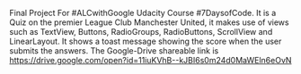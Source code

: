 Final Project For #ALCwithGoogle Udacity Course #7DaysofCode. It is a Quiz on the premier League Club Manchester United, it makes use of views such as TextView, Buttons, RadioGroups, RadioButtons, ScrollView and LinearLayout. It shows a toast message showing the score when the user submits the answers. The Google-Drive shareable link is https://drive.google.com/open?id=11iuKVhB--kJBI6s0m24d0MaWEln6eOvN
